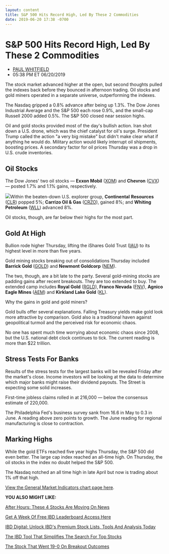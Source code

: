 ```yaml
---
layout: content
title: S&P 500 Hits Record High, Led By These 2 Commodities
date: 2019-06-20 17:38 -0700
---
```



S&P 500 Hits Record High, Led By These 2 Commodities
=====================================================




* [PAUL WHITFIELD](https://www.investors.com/author/whitfieldp/ "Posts by PAUL WHITFIELD")
* 05:38 PM ET 06/20/2019




The stock market advanced higher at the open, but second thoughts pulled the indexes back before they bounced in afternoon trading. Oil stocks and gold miners operated in a separate universe, outperforming the indexes.




The Nasdaq gripped a 0.8% advance after being up 1.3%. The Dow Jones Industrial Average and the S&P 500 each rose 0.9%, and the small-cap Russell 2000 added 0.5%. The S&P 500 closed near session highs.


Oil and gold stocks provided most of the day's bullish action. Iran shot down a U.S. drone, which was the chief catalyst for oil's surge. President Trump called the action "a very big mistake" but didn't make clear what if anything he would do. Military action would likely interrupt oil shipments, boosting prices. A secondary factor for oil prices Thursday was a drop in U.S. crude inventories.


Oil Stocks
----------


The Dow Jones' two oil stocks — **Exxon Mobil** ([XOM](https://research.investors.com/quote.aspx?symbol=XOM)) and **Chevron** ([CVX](https://research.investors.com/quote.aspx?symbol=CVX)) — posted 1.7% and 1.1% gains, respectively.


![](https://www.investors.com/wp-content/uploads/2019/06/MP062019-274x300.jpg)Within the beaten-down U.S. explorer group, **Continental** **Resources** ([CLR](https://research.investors.com/quote.aspx?symbol=CLR)) popped 5%; **Carrizo Oil & Gas** ([CRZO](https://research.investors.com/quote.aspx?symbol=CRZO)), gained 8%; and **Whiting Petroleum** ([WLL](https://research.investors.com/quote.aspx?symbol=WLL)) advanced 8%.


Oil stocks, though, are far below their highs for the most part.


Gold At High
------------


Bullion rode higher Thursday, lifting the iShares Gold Trust ([IAU](https://research.investors.com/quote.aspx?symbol=IAU)) to its highest level in more than five years.


Gold mining stocks breaking out of consolidations Thursday included **Barrick Gold** ([GOLD](https://research.investors.com/quote.aspx?symbol=GOLD)) and **Newmont Goldcorp** ([NEM](https://research.investors.com/quote.aspx?symbol=NEM)).


The two, though, are a bit late to the party. Several gold-mining stocks are padding gains after recent breakouts. They are too extended to buy. The extended camp includes **Royal Gold** ([RGLD](https://research.investors.com/quote.aspx?symbol=RGLD)), **Franco Nevada** ([FNV](https://research.investors.com/quote.aspx?symbol=FNV)), **Agnico Eagle Mines** ([AEM](https://research.investors.com/quote.aspx?symbol=AEM)) and **Kirkland Lake Gold** ([KL](https://research.investors.com/quote.aspx?symbol=KL)).


Why the gains in gold and gold miners?


Gold bulls offer several explanations. Falling Treasury yields make gold look more attractive by comparison. Gold also is a traditional haven against geopolitical turmoil and the perceived risk for economic chaos.


No one has spent much time worrying about economic chaos since 2008, but the U.S. national debt clock continues to tick. The current reading is more than $22 trillion.


Stress Tests For Banks
----------------------


Results of the stress tests for the largest banks will be revealed Friday after the market's close. Income investors will be looking at the data to determine which major banks might raise their dividend payouts. The Street is expecting some solid increases.


First-time jobless claims rolled in at 216,000 — below the consensus estimate of 220,000.


The Philadelphia Fed's business survey sank from 16.6 in May to 0.3 in June. A reading above zero points to growth. The June reading for regional manufacturing is close to contraction.


Marking Highs
-------------


While the gold ETFs reached five year highs Thursday, the S&P 500 did even better. The large cap index reached an all-time high. On Thursday, the oil stocks in the index no doubt helped the S&P 500.


The Nasdaq notched an all time high in late April but now is trading about 1% off that high.


[View the General Market Indicators chart page here](https://www.investors.com/wp-content/uploads/2019/06/IBD2006152517GMI2.pdf).


**YOU ALSO MIGHT LIKE:**


[After Hours: These 4 Stocks Are Moving On News](https://www.investors.com/market-trend/stock-market-today/dow-jones-futures-canopy-growth-stock-paypal-stock-lululemon-stock-exelixis/)


[Get A Week Of Free IBD Leaderboard Access Here](https://shop.investors.com/offer/splashresponsive.aspx?id=Leaderboard_FreeAccess2019&intcode=icmhpbrdcstmsg|cms|LBFree|2019|06|lb|na|229660&src=A00387A)


[IBD Digital: Unlock IBD's Premium Stock Lists, Tools And Analysis Today](https://www.investors.com/product/ibd-digital/)


[The IBD Tool That Simplifies The Search For Top Stocks](https://www.investors.com/how-to-invest/investors-corner/how-to-research-growth-stocks/)


[The Stock That Went 19-0 On Breakout Outcomes](https://www.investors.com/stock-lists/ibd-big-cap-20/big-cap-20-amazon-win-streak-on-breakouts/)




